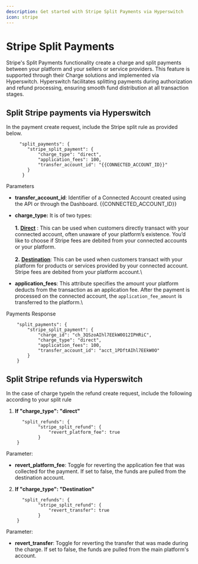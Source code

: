 ```yaml
---
description: Get started with Stripe Split Payments via Hyperswitch
icon: stripe
---
```


# Stripe Split Payments

Stripe's Split Payments functionality create a charge and split payments between your platform and your sellers or service providers. This feature is supported through their Charge solutions and implemented via Hyperswitch. Hyperswitch facilitates splitting payments during authorization and refund processing, ensuring smooth fund distribution at all transaction stages.

## Split Stripe payments  via Hyperswitch

In the payment create request, include the Stripe split rule as provided below.

```
     "split_payments": {
    	"stripe_split_payment": {
        	"charge_type": "direct",
        	"application_fees": 100,
        	"transfer_account_id": "{{CONNECTED_ACCOUNT_ID}}"
    	}
      }

```

Parameters

* **transfer\_account\_id**: Identifier of a Connected Account created using the API or through the Dashboard. \{{CONNECTED\_ACCOUNT\_ID\}}
* **charge\_type:** It is of two types: \
  \
  **1.** [**Direct**](https://docs.stripe.com/connect/direct-charges) : This can be used when customers directly transact with your connected account, often unaware of your platform’s existence. You’d like to choose if Stripe fees are debited from your connected accounts or your platform.\
  \
  **2.** [**Destination**](https://docs.stripe.com/connect/destination-charges): This can be used when customers transact with your platform for products or services provided by your connected account. Stripe fees are debited from your platform account.\

* **application\_fees**: This attribute specifies the amount your platform deducts from the transaction as an application fee. After the payment is processed on the connected account, the `application_fee_amount` is transferred to the platform.\


Payments Response

```
    "split_payments": {
        "stripe_split_payment": {
            "charge_id": "ch_3QSzoAIhl7EEkW0O12IPHRiC",
            "charge_type": "direct",
            "application_fees": 100,
            "transfer_account_id": "acct_1PDftAIhl7EEkW0O"
        }
    }
```

## Split Stripe refunds via Hyperswitch

In the case of charge typeIn the refund create request, include the following according to your split rule

1. **If "charge\_type": "direct"**

```
      "split_refunds": {
    		"stripe_split_refund": {
        		"revert_platform_fee": true
    		}
	}
```

Parameter:

* **revert\_platform\_fee**: Toggle for reverting the application fee that was collected for the payment. If set to false, the funds are pulled from the destination account.



2. **If "charge\_type": "Destination"**

```
      "split_refunds": {
    		"stripe_split_refund": {
        		"revert_transfer": true
    		}
	}
```

Parameter:

* **revert\_transfer**: Toggle for reverting the transfer that was made during the charge. If set to false, the funds are pulled from the main platform's account.
